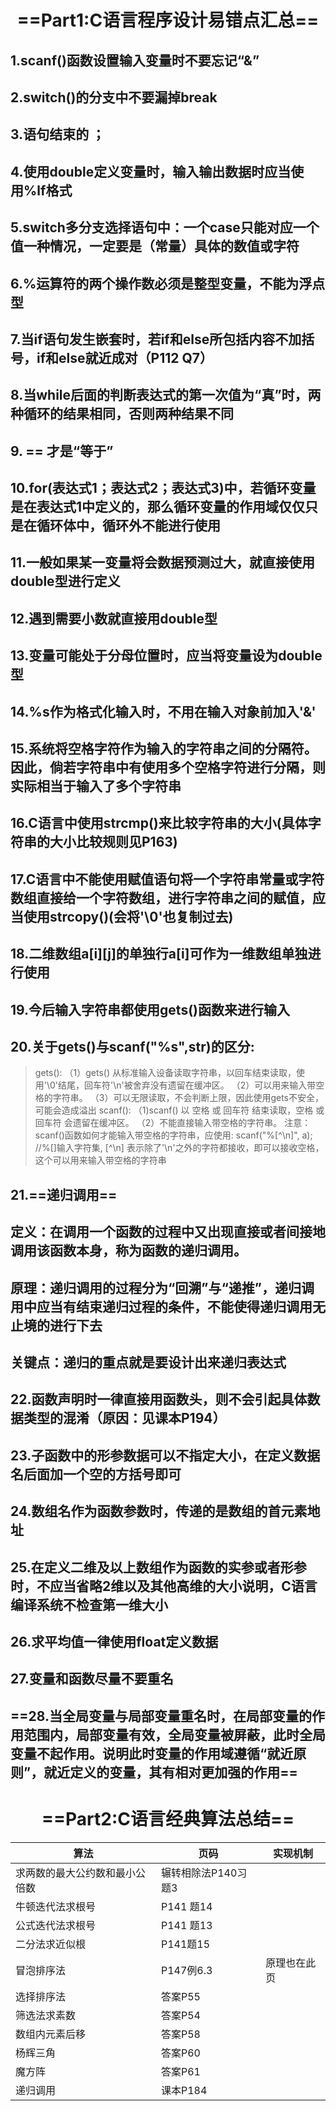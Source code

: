 # <center>==Part1:C语言程序设计易错点汇总==
## 1.scanf()函数设置输入变量时不要忘记“&”
## 2.switch()的分支中不要漏掉break
## 3.语句结束的 ；
## 4.使用double定义变量时，输入输出数据时应当使用%lf格式
## 5.switch多分支选择语句中：一个case只能对应一个值一种情况，一定要是（常量）具体的数值或字符
## 6.%运算符的两个操作数必须是整型变量，不能为浮点型
## 7.当if语句发生嵌套时，若if和else所包括内容不加括号，if和else就近成对（P112 Q7）
## 8.当while后面的判断表达式的第一次值为“真”时，两种循环的结果相同，否则两种结果不同
## 9. == 才是“等于”
## 10.for(表达式1；表达式2；表达式3)中，若循环变量是在表达式1中定义的，那么循环变量的作用域仅仅只是在循环体中，循环外不能进行使用
## 11.一般如果某一变量将会数据预测过大，就直接使用double型进行定义
## 12.遇到需要小数就直接用double型
## 13.变量可能处于分母位置时，应当将变量设为double型
## 14.%s作为格式化输入时，不用在输入对象前加入'&'
## 15.系统将空格字符作为输入的字符串之间的分隔符。因此，倘若字符串中有使用多个空格字符进行分隔，则实际相当于输入了多个字符串
## 16.C语言中使用strcmp()来比较字符串的大小(具体字符串的大小比较规则见P163)
## 17.C语言中不能使用赋值语句将一个字符串常量或字符数组直接给一个字符数组，进行字符串之间的赋值，应当使用strcopy()(会将'\0'也复制过去)
## 18.二维数组a[i][j]的单独行a[i]可作为一维数组单独进行使用
## 19.今后输入字符串都使用gets()函数来进行输入
## 20.关于gets()与scanf("%s",str)的区分:
>gets():
（1）gets() 从标准输入设备读取字符串，以回车结束读取，使用'\0'结尾，回车符'\n'被舍弃没有遗留在缓冲区。
（2）可以用来输入带空格的字符串。
（3）可以无限读取，不会判断上限，因此使用gets不安全，可能会造成溢出
scanf():
（1)scanf() 以 空格 或 回车符 结束读取，空格 或 回车符 会遗留在缓冲区。
（2）不能直接输入带空格的字符串。
注意：scanf()函数如何才能输入带空格的字符串，应使用:
scanf("%[^\n]", a);  //%[]输入字符集, [^\n] 表示除了'\n'之外的字符都接收，即可以接收空格，这个可以用来输入带空格的字符串
## 21.==递归调用==
## 定义：在调用一个函数的过程中又出现直接或者间接地调用该函数本身，称为函数的递归调用。
## 原理：递归调用的过程分为“回溯”与“递推”，递归调用中应当有结束递归过程的条件，不能使得递归调用无止境的进行下去
## 关键点：递归的重点就是要设计出来递归表达式
## 22.函数声明时一律直接用函数头，则不会引起具体数据类型的混淆（原因：见课本P194）
## 23.子函数中的形参数据可以不指定大小，在定义数据名后面加一个空的方括号即可
## 24.数组名作为函数参数时，传递的是数组的首元素地址
## 25.在定义二维及以上数组作为函数的实参或者形参时，不应当省略2维以及其他高维的大小说明，C语言编译系统不检查第一维大小
## 26.求平均值一律使用float定义数据
## 27.变量和函数尽量不要重名
## ==28.当全局变量与局部变量重名时，在局部变量的作用范围内，局部变量有效，全局变量被屏蔽，此时全局变量不起作用。说明此时变量的作用域遵循“就近原则”，就近定义的变量，其有相对更加强的作用==

# <center>==Part2:C语言经典算法总结==
|算法|页码|实现机制
|---|---|---|
求两数的最大公约数和最小公倍数|辗转相除法P140习题3|
牛顿迭代法求根号|P141 题14|
公式迭代法求根号|P141 题13|
二分法求近似根|P141题15|
冒泡排序法|P147例6.3|原理也在此页
选择排序法|答案P55|
筛选法求素数|答案P54|
数组内元素后移|答案P58|
杨辉三角|答案P60|
魔方阵|答案P61|
递归调用|课本P184|

